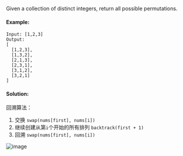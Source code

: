 Given a collection of distinct integers, return all possible permutations.

#### Example:
```
Input: [1,2,3]
Output:
[
  [1,2,3],
  [1,3,2],
  [2,1,3],
  [2,3,1],
  [3,1,2],
  [3,2,1]
]
```

#### Solution:
回溯算法：

1. 交换 `swap(nums[first], nums[i])`
2. 继续创建从第`i`个开始的所有排列 `backtrack(first + 1)`
3. 回溯 `swap(nums[first], nums[i])`

![image](https://haitao.nos.netease.com/fdb69cbe-82ca-4423-92d8-c683980511eb_629_345.png)